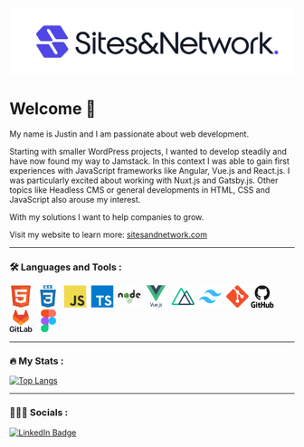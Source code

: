 <div id="header" align="center">
  <img src="https://github.com/flying-turtle001/flying-turtle001/blob/master/assets/logo/sitesandnetwork/logo.png" width="800"/>  
</div>

# Welcome 👋

My name is Justin and I am passionate about web development.

Starting with smaller WordPress projects, I wanted to develop steadily and have now found my way to Jamstack. In this context I was able to gain first experiences with JavaScript frameworks like Angular, Vue.js and React.js. I was particularly excited about working with Nuxt.js and Gatsby.js. Other topics like Headless CMS or general developments in HTML, CSS and JavaScript also arouse my interest.

With my solutions I want to help companies to grow.

Visit my website to learn more: [sitesandnetwork.com](https://sitesandnetwork.com/)

---

### :hammer_and_wrench: Languages and Tools :

<div>
  <img src="https://github.com/devicons/devicon/blob/master/icons/html5/html5-original.svg" title="HTML5" alt="HTML" width="40" height="40"/>&nbsp;
  <img src="https://github.com/devicons/devicon/blob/master/icons/css3/css3-plain-wordmark.svg"  title="CSS3" alt="CSS" width="40" height="40"/>&nbsp;
  <img src="https://github.com/devicons/devicon/blob/master/icons/javascript/javascript-original.svg" title="JavaScript" alt="JavaScript" width="40" height="40"/>&nbsp;
  <img src="https://github.com/devicons/devicon/blob/master/icons/typescript/typescript-original.svg" title="TypeScript" alt="TypeScript" width="40" height="40"/>&nbsp;
  <img src="https://github.com/devicons/devicon/blob/master/icons/nodejs/nodejs-original-wordmark.svg" title="Nodejs" alt="Nodejs" width="40" height="40"/>&nbsp;
  <img src="https://github.com/devicons/devicon/blob/master/icons/vuejs/vuejs-original-wordmark.svg" title="Vue" alt="Vue" width="40" height="40"/>&nbsp;
  <img src="https://github.com/devicons/devicon/blob/master/icons/nuxtjs/nuxtjs-original.svg" title="Nuxt"  alt="Nuxt" width="40" height="40"/>&nbsp;
  <img src="https://github.com/devicons/devicon/blob/master/icons/tailwindcss/tailwindcss-original.svg" title="TailwindCSS"  alt="TailwindCSS" width="40" height="40"/>&nbsp;
  <img src="https://github.com/devicons/devicon/blob/master/icons/git/git-original.svg" title="Git" **alt="Git" width="40" height="40"/>
  <img src="https://github.com/devicons/devicon/blob/master/icons/github/github-original-wordmark.svg" title="GitHub" alt="GitHub" width="40" height="40"/>&nbsp;
  <img src="https://github.com/devicons/devicon/blob/master/icons/gitlab/gitlab-original-wordmark.svg" title="GitLab" alt="GitLab" width="40" height="40"/>&nbsp;
  <img src="https://github.com/devicons/devicon/blob/master/icons/figma/figma-original.svg" title="Figma" alt="Figma" width="40" height="40"/>&nbsp;
</div>

---

### :fire: My Stats :

[![Top Langs](https://github-readme-stats.vercel.app/api/top-langs/?username=flying-turtle001&layout=compact&theme=vision-friendly-dark)](https://github.com/anuraghazra/github-readme-stats)

---

### :people_holding_hands: Socials :

<a href="https://www.linkedin.com/in/justin-esposito-947108200">
    <img src="https://img.shields.io/badge/LinkedIn-blue?style=for-the-badge&logo=linkedin&logoColor=white" alt="LinkedIn Badge"/>
 </a>
